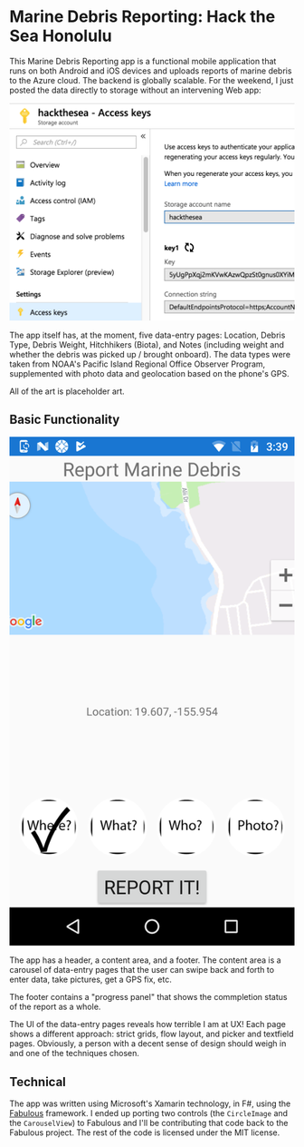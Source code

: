 # Marine Debris Reporting: Hack the Sea Honolulu

This Marine Debris Reporting app is a functional mobile application that runs on
both Android and iOS devices and uploads reports of marine debris to the Azure 
cloud. The backend is globally scalable. For the weekend, I just posted the data
directly to storage without an intervening Web app:

![Azure storage image](images/azure.png)

The app itself has, at the moment, five data-entry pages: Location, Debris Type, Debris Weight, Hitchhikers (Biota), and Notes (including weight and whether the debris was picked up / brought onboard). The data types were taken from NOAA's Pacific Island Regional Office Observer Program, supplemented with photo
data and geolocation based on the phone's GPS. 

All of the art is placeholder art. 

## Basic Functionality

![](images/android.png)

The app has a header, a content area, and a footer. The content area is a carousel of data-entry pages that the user can swipe back and forth to enter data, take pictures, get a GPS fix, etc. 

The footer contains a "progress panel" that shows the commpletion status of the report as a whole.  

The UI of the data-entry pages reveals how terrible I am at UX! Each page shows a different approach: strict grids, flow layout, and picker and textfield pages. Obviously, a person with a decent sense of design should weigh in and one
of the techniques chosen. 

## Technical 

The app was written using Microsoft's Xamarin technology, in F#, using the [Fabulous](https://fsprojects.github.io/Fabulous/index.html
) framework. I ended up porting two controls (the `CircleImage` and the `CarouselView`) to Fabulous and I'll be contributing that code back to the Fabulous 
project. The rest of the code is licensed under the MIT license. 

